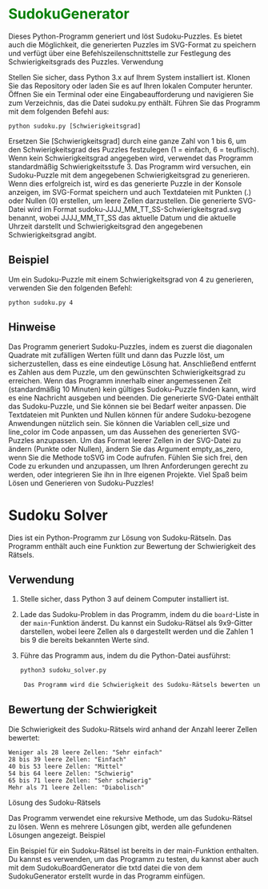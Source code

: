 # <span style="color: green"> SudokuGenerator</span>

Dieses Python-Programm generiert und löst Sudoku-Puzzles. Es bietet auch die Möglichkeit, die generierten Puzzles im SVG-Format zu speichern und verfügt über eine Befehlszeilenschnittstelle zur Festlegung des Schwierigkeitsgrads des Puzzles.
Verwendung

Stellen Sie sicher, dass Python 3.x auf Ihrem System installiert ist.
Klonen Sie das Repository oder laden Sie es auf Ihren lokalen Computer herunter.
Öffnen Sie ein Terminal oder eine Eingabeaufforderung und navigieren Sie zum Verzeichnis, das die Datei sudoku.py enthält.
Führen Sie das Programm mit dem folgenden Befehl aus:

    python sudoku.py [Schwierigkeitsgrad]

Ersetzen Sie [Schwierigkeitsgrad] durch eine ganze Zahl von 1 bis 6, um den Schwierigkeitsgrad des Puzzles festzulegen (1 = einfach, 6 = teuflisch). Wenn kein Schwierigkeitsgrad angegeben wird, verwendet das Programm standardmäßig Schwierigkeitsstufe 3.
Das Programm wird versuchen, ein Sudoku-Puzzle mit dem angegebenen Schwierigkeitsgrad zu generieren. Wenn dies erfolgreich ist, wird es das generierte Puzzle in der Konsole anzeigen, im SVG-Format speichern und auch Textdateien mit Punkten (.) oder Nullen (0) erstellen, um leere Zellen darzustellen.
Die generierte SVG-Datei wird im Format sudoku-JJJJ_MM_TT_SS-Schwierigkeitsgrad.svg benannt, wobei JJJJ_MM_TT_SS das aktuelle Datum und die aktuelle Uhrzeit darstellt und Schwierigkeitsgrad den angegebenen Schwierigkeitsgrad angibt.

## Beispiel

Um ein Sudoku-Puzzle mit einem Schwierigkeitsgrad von 4 zu generieren, verwenden Sie den folgenden Befehl:

    python sudoku.py 4

## Hinweise

Das Programm generiert Sudoku-Puzzles, indem es zuerst die diagonalen Quadrate mit zufälligen Werten füllt und dann das Puzzle löst, um sicherzustellen, dass es eine eindeutige Lösung hat. Anschließend entfernt es Zahlen aus dem Puzzle, um den gewünschten Schwierigkeitsgrad zu erreichen.
Wenn das Programm innerhalb einer angemessenen Zeit (standardmäßig 10 Minuten) kein gültiges Sudoku-Puzzle finden kann, wird es eine Nachricht ausgeben und beenden.
Die generierte SVG-Datei enthält das Sudoku-Puzzle, und Sie können sie bei Bedarf weiter anpassen.
Die Textdateien mit Punkten und Nullen können für andere Sudoku-bezogene Anwendungen nützlich sein.
Sie können die Variablen cell_size und line_color im Code anpassen, um das Aussehen des generierten SVG-Puzzles anzupassen.
Um das Format leerer Zellen in der SVG-Datei zu ändern (Punkte oder Nullen), ändern Sie das Argument empty_as_zero, wenn Sie die Methode toSVG im Code aufrufen.
Fühlen Sie sich frei, den Code zu erkunden und anzupassen, um Ihren Anforderungen gerecht zu werden, oder integrieren Sie ihn in Ihre eigenen Projekte. Viel Spaß beim Lösen und Generieren von Sudoku-Puzzles!

# Sudoku Solver

Dies ist ein Python-Programm zur Lösung von Sudoku-Rätseln. Das Programm enthält auch eine Funktion zur Bewertung der Schwierigkeit des Rätsels.

## Verwendung

1. Stelle sicher, dass Python 3 auf deinem Computer installiert ist.

2. Lade das Sudoku-Problem in das Programm, indem du die `board`-Liste in der `main`-Funktion änderst. Du kannst ein Sudoku-Rätsel als 9x9-Gitter darstellen, wobei leere Zellen als `0` dargestellt werden und die Zahlen 1 bis 9 die bereits bekannten Werte sind.

3. Führe das Programm aus, indem du die Python-Datei ausführst:

   ```bash
   python3 sudoku_solver.py

    Das Programm wird die Schwierigkeit des Sudoku-Rätsels bewerten und dann versuchen, es zu lösen. Es gibt Feedback zur Anzahl der gefundenen Lösungen.

## Bewertung der Schwierigkeit

Die Schwierigkeit des Sudoku-Rätsels wird anhand der Anzahl leerer Zellen bewertet:

    Weniger als 28 leere Zellen: "Sehr einfach"
    28 bis 39 leere Zellen: "Einfach"
    40 bis 53 leere Zellen: "Mittel"
    54 bis 64 leere Zellen: "Schwierig"
    65 bis 71 leere Zellen: "Sehr schwierig"
    Mehr als 71 leere Zellen: "Diabolisch"

Lösung des Sudoku-Rätsels

Das Programm verwendet eine rekursive Methode, um das Sudoku-Rätsel zu lösen. Wenn es mehrere Lösungen gibt, werden alle gefundenen Lösungen angezeigt.
Beispiel

Ein Beispiel für ein Sudoku-Rätsel ist bereits in der main-Funktion enthalten. Du kannst es verwenden, um das Programm zu testen, du kannst aber auch mit dem SudokuBoardGenerator die txtd datei die von dem SudokuGenerator erstellt wurde in das Programm einfügen.
